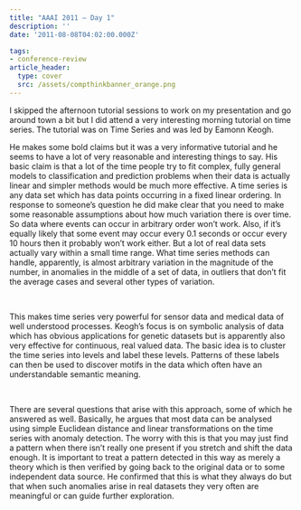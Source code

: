 ```yaml
---
title: "AAAI 2011 — Day 1"
description: ''
date: '2011-08-08T04:02:00.000Z'

tags: 
- conference-review
article_header:
  type: cover
  src: /assets/compthinkbanner_orange.png
---
```


I skipped the afternoon tutorial sessions to work on my presentation and go around town a bit but I did attend a very interesting morning tutorial on time series. The tutorial was on Time Series and was led by Eamonn Keogh.  

He makes some bold claims but it was a very informative tutorial and he seems to have a lot of very reasonable and interesting things to say. His basic claim is that a lot of the time people try to fit complex, fully general models to classification and prediction problems when their data is actually linear and simpler methods would be much more effective. A time series is any data set which has data points occurring in a fixed linear ordering. In response to someone’s question he did make clear that you need to make some reasonable assumptions about how much variation there is over time. So data where events can occur in arbitrary order won’t work. Also, if it’s equally likely that some event may occur every 0.1 seconds or occur every 10 hours then it probably won’t work either. But a lot of real data sets actually vary within a small time range. What time series methods can handle, apparently, is almost arbitrary variation in the magnitude of the number, in anomalies in the middle of a set of data, in outliers that don’t fit the average cases and several other types of variation.  

   

This makes time series very powerful for sensor data and medical data of well understood processes. Keogh’s focus is on symbolic analysis of data which has obvious applications for genetic datasets but is apparently also very effective for continuous, real valued data. The basic idea is to cluster the time series into levels and label these levels. Patterns of these labels can then be used to discover motifs in the data which often have an understandable semantic meaning.  

   

There are several questions that arise with this approach, some of which he answered as well. Basically, he argues that most data can be analysed using simple Euclidean distance and linear transformations on the time series with anomaly detection. The worry with this is that you may just find a pattern when there isn’t really one present if you stretch and shift the data enough. It is important to treat a pattern detected in this way as merely a theory which is then verified by going back to the original data or to some independent data source. He confirmed that this is what they always do but that when such anomalies arise in real datasets they very often are meaningful or can guide further exploration.
